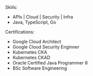 Skiils:
* APIs | Cloud | Security | Infra
* Java, TypeScript, Go

Certifications:
* Google Cloud Architect
* Google Cloud Security Enginner
* Kubernetes CKA
* Kubernetes CKAD
* Oracle Certified Java Programmer 8
* BSc Software Engineering
